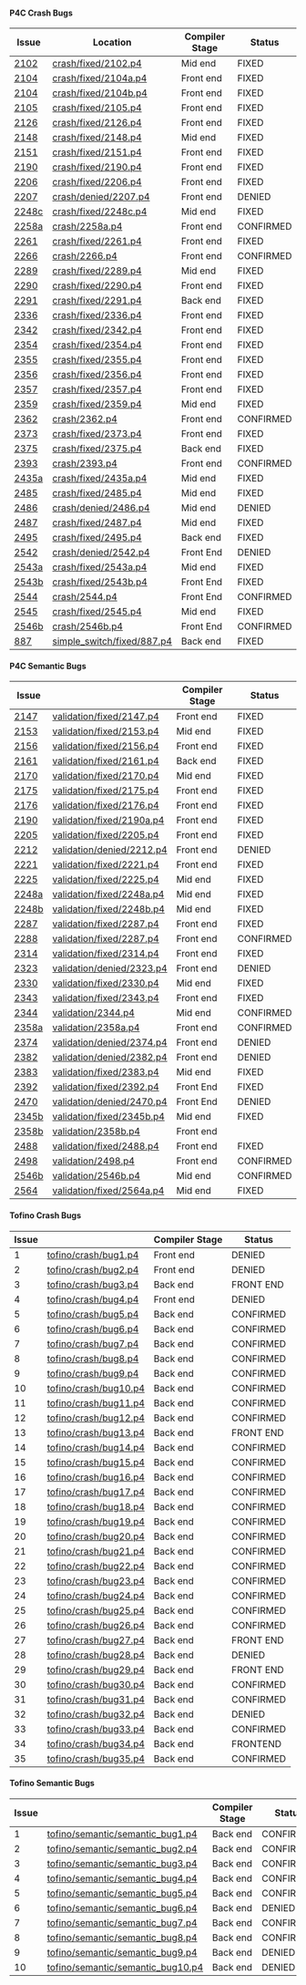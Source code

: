 #### P4C Crash Bugs

| Issue                                                        | Location                    | Compiler Stage | Status    |
| ------------------------------------------------------------ | --------------------------- | -------------- | --------- |
| [2102](https://github.com/p4lang/p4c/issues/2102)            | [crash/fixed/2102.p4](crash/fixed/2102.p4)         | Mid end        | FIXED     |
| [2104](https://github.com/p4lang/p4c/issues/2104)            | [crash/fixed/2104a.p4](crash/fixed/2104a.p4)       | Front end      | FIXED     |
| [2104](https://github.com/p4lang/p4c/issues/2104)            | [crash/fixed/2104b.p4](crash/fixed/2104b.p4)       | Front end      | FIXED     |
| [2105](https://github.com/p4lang/p4c/issues/2105)            | [crash/fixed/2105.p4](crash/fixed/2105.p4)         | Front end      | FIXED     |
| [2126](https://github.com/p4lang/p4c/issues/2126)            | [crash/fixed/2126.p4](crash/fixed/2126.p4)         | Front end      | FIXED     |
| [2148](https://github.com/p4lang/p4c/issues/2148)            | [crash/fixed/2148.p4](crash/fixed/2148.p4)         | Mid end        | FIXED     |
| [2151](https://github.com/p4lang/p4c/issues/2151)            | [crash/fixed/2151.p4](crash/fixed/2151.p4)         | Front end      | FIXED     |
| [2190](https://github.com/p4lang/p4c/issues/2190)            | [crash/fixed/2190.p4](crash/fixed/2190.p4)         | Front end      | FIXED     |
| [2206](https://github.com/p4lang/p4c/issues/2206)            | [crash/fixed/2206.p4](crash/fixed/2206.p4)         | Front end      | FIXED     |
| [2207](https://github.com/p4lang/p4c/issues/2207)            | [crash/denied/2207.p4](crash/denied/2207.p4)         | Front end      | DENIED    |
| [2248c](https://github.com/p4lang/p4c/issues/2248)           | [crash/fixed/2248c.p4](crash/fixed/2248c.p4)       | Mid end        | FIXED     |
| [2258a](https://github.com/p4lang/p4c/issues/2258)            | [crash/2258a.p4](crash/2258a.p4)         | Front end      | CONFIRMED |
| [2261](https://github.com/p4lang/p4c/issues/2261)            | [crash/fixed/2261.p4](crash/fixed/2261.p4)         | Front end      | FIXED     |
| [2266](https://github.com/p4lang/p4c/issues/2266)            | [crash/2266.p4](crash/2266.p4)                     | Front end      | CONFIRMED |
| [2289](https://github.com/p4lang/p4c/issues/2289)            | [crash/fixed/2289.p4](crash/fixed/2289.p4)         | Mid end        | FIXED     |
| [2290](https://github.com/p4lang/p4c/issues/2290)            | [crash/fixed/2290.p4](crash/fixed/2290.p4)         | Front end      | FIXED     |
| [2291](https://github.com/p4lang/p4c/issues/2291)            | [crash/fixed/2291.p4](crash/fixed/2291.p4)         | Back end       | FIXED     |
| [2336](https://github.com/p4lang/p4c/issues/2336)            | [crash/fixed/2336.p4](crash/fixed/2336.p4)         | Front end      | FIXED     |
| [2342](https://github.com/p4lang/p4c/issues/2342)            | [crash/fixed/2342.p4](crash/fixed/2342.p4)         | Front end      | FIXED     |
| [2354](https://github.com/p4lang/p4c/issues/2354)            | [crash/fixed/2354.p4](crash/fixed/2354.p4)         | Front end      | FIXED     |
| [2355](https://github.com/p4lang/p4c/issues/2355)            | [crash/fixed/2355.p4](crash/fixed/2355.p4)         | Front end      | FIXED     |
| [2356](https://github.com/p4lang/p4c/issues/2356)            | [crash/fixed/2356.p4](crash/fixed/2356.p4)         | Front end      | FIXED     |
| [2357](https://github.com/p4lang/p4c/issues/2357)            | [crash/fixed/2357.p4](crash/fixed/2357.p4)         | Front end      | FIXED     |
| [2359](https://github.com/p4lang/p4c/issues/2359)            | [crash/fixed/2359.p4](crash/fixed/2359.p4)         | Mid end        | FIXED     |
| [2362](https://github.com/p4lang/p4c/issues/2362)            | [crash/2362.p4](crash/2362.p4)                     | Front end      | CONFIRMED |
| [2373](https://github.com/p4lang/p4c/issues/2373)            | [crash/fixed/2373.p4](crash/fixed/2373.p4)         | Front end      | FIXED     |
| [2375](https://github.com/p4lang/p4c/issues/2375)            | [crash/fixed/2375.p4](crash/fixed/2375.p4)         | Back end       | FIXED     |
| [2393](https://github.com/p4lang/p4c/issues/2393)            | [crash/2393.p4](crash/2393.p4)                     | Front end      | CONFIRMED |
| [2435a](https://github.com/p4lang/p4c/issues/2435)            | [crash/fixed/2435a.p4](crash/fixed/2435a.p4)         | Mid end        | FIXED     |
| [2485](https://github.com/p4lang/p4c/issues/2485)            | [crash/fixed/2485.p4](crash/fixed/2485.p4)         | Mid end        | FIXED     |
| [2486](https://github.com/p4lang/p4c/issues/2486)            | [crash/denied/2486.p4](crash/denied/2486.p4)       | Mid end        | DENIED    |
| [2487](https://github.com/p4lang/p4c/issues/2487)            | [crash/fixed/2487.p4](crash/fixed/2487.p4)         | Mid end        | FIXED     |
| [2495](https://github.com/p4lang/p4c/issues/2495)            | [crash/fixed/2495.p4](crash/fixed/2495.p4)         | Back end       | FIXED     |
| [2542](https://github.com/p4lang/p4c/issues/2542)            | [crash/denied/2542.p4](crash/denied/2542.p4)       | Front End      | DENIED    |
| [2543a](https://github.com/p4lang/p4c/issues/2543)           | [crash/fixed/2543a.p4](crash/fixed/2543a.p4)       | Mid end        | FIXED     |
| [2543b](https://github.com/p4lang/p4c/issues/2543)           | [crash/fixed/2543b.p4](crash/fixed/2543b.p4)       | Front End      | FIXED     |
| [2544](https://github.com/p4lang/p4c/issues/2544)            | [crash/2544.p4](crash/2544.p4)                     | Front End      | CONFIRMED |
| [2545](https://github.com/p4lang/p4c/issues/2545)            | [crash/fixed/2545.p4](crash/fixed/2545.p4)         | Mid end        | FIXED     |
| [2546b](https://github.com/p4lang/p4c/issues/2546)           | [crash/2546b.p4](crash/2546b.p4)                   | Front End      | CONFIRMED |
| [887](https://github.com/p4lang/behavioral-model/issues/887) | [simple_switch/fixed/887.p4](simple_switch/fixed/887.p4) | Back end       | FIXED     |

#### P4C Semantic Bugs

| Issue                                                        |                             | Compiler Stage | Status    |
| ------------------------------------------------------------ | --------------------------- | -------------- | --------- |
| [2147](https://github.com/p4lang/p4c/issues/2147)            | [validation/fixed/2147.p4](validation/fixed/2147.p4)    | Front end      | FIXED     |
| [2153](https://github.com/p4lang/p4c/issues/2153)            | [validation/fixed/2153.p4](validation/fixed/2153.p4)    | Mid end        | FIXED     |
| [2156](https://github.com/p4lang/p4c/issues/2156)            | [validation/fixed/2156.p4](validation/fixed/2156.p4)    | Front end      | FIXED     |
| [2161](https://github.com/p4lang/p4c/issues/2161)            | [validation/fixed/2161.p4](validation/fixed/2161.p4)    | Back end       | FIXED     |
| [2170](https://github.com/p4lang/p4c/issues/2170)            | [validation/fixed/2170.p4](validation/fixed/2170.p4)    | Mid end        | FIXED     |
| [2175](https://github.com/p4lang/p4c/issues/2175)            | [validation/fixed/2175.p4](validation/fixed/2175.p4)    | Front end      | FIXED     |
| [2176](https://github.com/p4lang/p4c/issues/2176)            | [validation/fixed/2176.p4](validation/fixed/2176.p4)    | Front end      | FIXED     |
| [2190](https://github.com/p4lang/p4c/issues/2190)            | [validation/fixed/2190a.p4](validation/fixed/2190a.p4)    | Front end      | FIXED     |
| [2205](https://github.com/p4lang/p4c/issues/2205)            | [validation/fixed/2205.p4](validation/fixed/2205.p4)    | Front end      | FIXED     |
| [2212](https://github.com/p4lang/p4c/issues/2212)            | [validation/denied/2212.p4](validation/denied/2212.p4)  | Front end      | DENIED    |
| [2221](https://github.com/p4lang/p4c/issues/2221)            | [validation/fixed/2221.p4](validation/fixed/2221.p4)    | Front end      | FIXED     |
| [2225](https://github.com/p4lang/p4c/issues/2225)            | [validation/fixed/2225.p4](validation/fixed/2225.p4)    | Mid end        | FIXED     |
| [2248a](https://github.com/p4lang/p4c/issues/2248)           | [validation/fixed/2248a.p4](validation/fixed/2248a.p4)  | Mid end        | FIXED     |
| [2248b](https://github.com/p4lang/p4c/issues/2248)           | [validation/fixed/2248b.p4](validation/fixed/2248b.p4)  | Mid end        | FIXED     |
| [2287](https://github.com/p4lang/p4c/issues/2287)            | [validation/fixed/2287.p4](validation/fixed/2287.p4)    | Front end      | FIXED     |
| [2288](https://github.com/p4lang/p4c/issues/2288)            | [validation/fixed/2287.p4](validation/fixed/2287.p4)    | Front end      | CONFIRMED |
| [2314](https://github.com/p4lang/p4c/issues/2314)            | [validation/fixed/2314.p4](validation/fixed/2314.p4)    | Front end      | FIXED     |
| [2323](https://github.com/p4lang/p4c/issues/2323)            | [validation/denied/2323.p4](validation/denied/2323.p4)  | Front end      | DENIED    |
| [2330](https://github.com/p4lang/p4c/issues/2330)            | [validation/fixed/2330.p4](validation/fixed/2330.p4)    | Mid end        | FIXED     |
| [2343](https://github.com/p4lang/p4c/issues/2343)            | [validation/fixed/2343.p4](validation/fixed/2343.p4)    | Front end      | FIXED     |
| [2344](https://github.com/p4lang/p4c/issues/2344)            | [validation/2344.p4](validation/2344.p4)                | Mid end        | CONFIRMED |
| [2358a](https://github.com/p4lang/p4c/issues/2358)           | [validation/2358a.p4](validation/2358a.p4)              | Front end      | CONFIRMED |
| [2374](https://github.com/p4lang/p4c/issues/2374)            | [validation/denied/2374.p4](validation/denied/2374.p4)  | Front end      | DENIED    |
| [2382](https://github.com/p4lang/p4c/issues/2382)            | [validation/denied/2382.p4](validation/denied/2382.p4)  | Front end      | DENIED    |
| [2383](https://github.com/p4lang/p4c/issues/2383)            | [validation/fixed/2383.p4](validation/fixed/2383.p4)    | Mid end        | FIXED     |
| [2392](https://github.com/p4lang/p4c/issues/2392)            | [validation/fixed/2392.p4](validation/fixed/2392.p4)    | Front End      | FIXED     |
| [2470](https://github.com/p4lang/p4c/issues/2470)            | [validation/denied/2470.p4](validation/denied/2470.p4)  | Front End      | DENIED    |
| [2345b](https://github.com/p4lang/p4c/issues/2345)           | [validation/fixed/2345b.p4](validation/fixed/2345b.p4)  | Mid end        | FIXED     |
| [2358b](https://github.com/p4lang/p4c/issues/2358)           | [validation/2358b.p4](validation/2358b.p4)              | Front end      |           |
| [2488](https://github.com/p4lang/p4c/issues/2488)            | [validation/fixed/2488.p4](validation/fixed/2488.p4)    | Front end      | FIXED     |
| [2498](https://github.com/p4lang/p4c/issues/2498)            | [validation/2498.p4](validation/2498.p4)                | Front end      | CONFIRMED |
| [2546b](https://github.com/p4lang/p4c/issues/2546)           | [validation/2546b.p4](validation/2546b.p4)              | Mid end        | CONFIRMED |
| [2564](https://github.com/p4lang/p4c/pull/2564)              | [validation/fixed/2564a.p4](validation/fixed/2564a.p4)    | Mid end        | FIXED     |

#### Tofino Crash Bugs

| Issue                                                        |                             | Compiler Stage | Status    |
| ------------------------------------------------------------ | --------------------------- | -------------- | --------- |
| 1                                                            | [tofino/crash/bug1.p4](tofino/crash/denied/bug1.p4)       | Front end      | DENIED    |
| 2                                                            | [tofino/crash/bug2.p4](tofino/crash/denied/bug2.p4)       | Front end      | DENIED    |
| 3                                                            | [tofino/crash/bug3.p4](tofino/missing_pass/bug3.p4)       | Back end       | FRONT END    |
| 4                                                            | [tofino/crash/bug4.p4](tofino/crash/denied/bug4.p4)       | Front end      | DENIED    |
| 5                                                            | [tofino/crash/bug5.p4](tofino/crash/bug5.p4)              | Back end       | CONFIRMED |
| 6                                                            | [tofino/crash/bug6.p4](tofino/crash/bug6.p4)              | Back end       | CONFIRMED |
| 7                                                            | [tofino/crash/bug7.p4](tofino/crash/bug7.p4)              | Back end       | CONFIRMED |
| 8                                                            | [tofino/crash/bug8.p4](tofino/crash/bug8.p4)              | Back end       | CONFIRMED |
| 9                                                            | [tofino/crash/bug9.p4](tofino/crash/bug9.p4)              | Back end       | CONFIRMED |
| 10                                                           | [tofino/crash/bug10.p4](tofino/crash/bug10.p4)            | Back end       | CONFIRMED |
| 11                                                           | [tofino/crash/bug11.p4](tofino/crash/bug11.p4)            | Back end       | CONFIRMED |
| 12                                                           | [tofino/crash/bug12.p4](tofino/crash/bug12.p4)            | Back end       | CONFIRMED |
| 13                                                           | [tofino/crash/bug13.p4](tofino/missing_pass/bug13.p4)     | Back end       | FRONT END    |
| 14                                                           | [tofino/crash/bug14.p4](tofino/crash/bug14.p4)            | Back end       | CONFIRMED |
| 15                                                           | [tofino/crash/bug15.p4](tofino/crash/bug15.p4)            | Back end       | CONFIRMED |
| 16                                                           | [tofino/crash/bug16.p4](tofino/crash/bug16.p4)            | Back end       | CONFIRMED |
| 17                                                           | [tofino/crash/bug17.p4](tofino/crash/bug17.p4)            | Back end       | CONFIRMED |
| 18                                                           | [tofino/crash/bug18.p4](tofino/crash/bug18.p4)            | Back end       | CONFIRMED |
| 19                                                           | [tofino/crash/bug19.p4](tofino/crash/bug19.p4)            | Back end       | CONFIRMED |
| 20                                                           | [tofino/crash/bug20.p4](tofino/crash/bug20.p4)            | Back end       | CONFIRMED |
| 21                                                           | [tofino/crash/bug21.p4](tofino/crash/bug21.p4)            | Back end       | CONFIRMED |
| 22                                                           | [tofino/crash/bug22.p4](tofino/crash/bug22.p4)            | Back end       | CONFIRMED |
| 23                                                           | [tofino/crash/bug23.p4](tofino/crash/bug23.p4)            | Back end       | CONFIRMED |
| 24                                                           | [tofino/crash/bug24.p4](tofino/crash/bug24.p4)            | Back end       | CONFIRMED |
| 25                                                           | [tofino/crash/bug25.p4](tofino/crash/bug25.p4)            | Back end       | CONFIRMED |
| 26                                                           | [tofino/crash/bug26.p4](tofino/crash/bug26.p4)            | Back end       | CONFIRMED |
| 27                                                           | [tofino/crash/bug27.p4](tofino/missing_pass/bug27.p4)     | Back end       | FRONT END    |
| 28                                                           | [tofino/crash/bug28.p4](tofino/crash/denied/bug28.p4)     | Back end       | DENIED    |
| 29                                                           | [tofino/crash/bug29.p4](tofino/missing_pass/bug29.p4)     | Back end       | FRONT END    |
| 30                                                           | [tofino/crash/bug30.p4](tofino/crash/bug30.p4)            | Back end       | CONFIRMED |
| 31                                                           | [tofino/crash/bug31.p4](tofino/crash/bug31.p4)            | Back end       | CONFIRMED |
| 32                                                           | [tofino/crash/bug32.p4](tofino/crash/denied/bug32.p4)     | Back end       | DENIED    |
| 33                                                           | [tofino/crash/bug33.p4](tofino/crash/bug33.p4)            | Back end       | CONFIRMED |
| 34                                                           | [tofino/crash/bug34.p4](tofino/missing_pass/bug34.p4)     | Back end       | FRONTEND    |
| 35                                                           | [tofino/crash/bug35.p4](tofino/crash/bug35.p4)            | Back end       | CONFIRMED |

#### Tofino Semantic Bugs

| Issue                                                        |                             | Compiler Stage | Status    |
| ------------------------------------------------------------ | --------------------------- | -------------- | --------- |
| 1                                                            | [tofino/semantic/semantic_bug1.p4](tofino/semantic/semantic_bug1.p4)           | Back end       | CONFIRMED |
| 2                                                            | [tofino/semantic/semantic_bug2.p4](tofino/semantic/semantic_bug2.p4)           | Back end       | CONFIRMED |
| 3                                                            | [tofino/semantic/semantic_bug3.p4](tofino/semantic/semantic_bug3.p4)           | Back end       | CONFIRMED |
| 4                                                            | [tofino/semantic/semantic_bug4.p4](tofino/semantic/semantic_bug4.p4)           | Back end       | CONFIRMED |
| 5                                                            | [tofino/semantic/semantic_bug5.p4](tofino/semantic/semantic_bug5.p4)           | Back end       | CONFIRMED |
| 6                                                            | [tofino/semantic/semantic_bug6.p4](tofino/semantic/denied/semantic_bug6.p4)    | Back end       | DENIED    |
| 7                                                            | [tofino/semantic/semantic_bug7.p4](tofino/semantic/semantic_bug7.p4)           | Back end       | CONFIRMED |
| 8                                                            | [tofino/semantic/semantic_bug8.p4](tofino/semantic/semantic_bug8.p4)           | Back end       | CONFIRMED |
| 9                                                            | [tofino/semantic/semantic_bug9.p4](tofino/semantic/denied/semantic_bug9.p4)    | Back end       | DENIED    |
| 10                                                           | [tofino/semantic/semantic_bug10.p4](tofino/semantic/denied/semantic_bug10.p4)  | Back end       | DENIED    |
